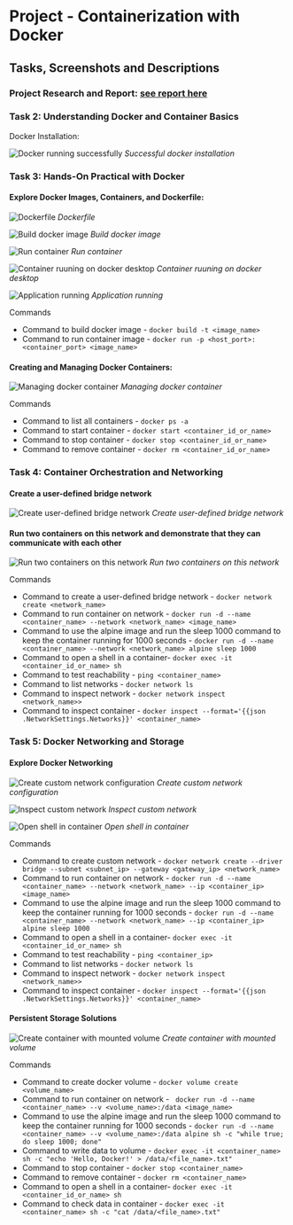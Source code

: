 # Project - Containerization with Docker

## Tasks, Screenshots and Descriptions

### Project Research and Report: [see report here](./DOCKER-PROJECT-REPORT-BY-STACEY-AND-NEDU.pdf)

### Task 2: Understanding Docker and Container Basics
Docker Installation:

![Docker running successfully](./images/docker_running_mac.png)
*Successful docker installation*

### Task 3: Hands-On Practical with Docker

#### Explore Docker Images, Containers, and Dockerfile:

![Dockerfile](./images/dockerfile.png)
*Dockerfile* 

![Build docker image](./images/build_docker_image.png)
*Build docker image* 

![Run container](./images/run_docker_container.png)
*Run container*

![Container ruuning on docker desktop](./images/container_running_docker_desktop.png)
*Container ruuning on docker desktop*

![Application running](./images/app_running_on_port_85.png)
*Application running*

Commands
- Command to build docker image - `docker build -t <image_name>` 
- Command to run container image - `docker run -p <host_port>:<container_port> <image_name>`  

  


#### Creating and Managing Docker Containers:

![Managing docker container](./images/managing_docker_container.png)
*Managing docker container*

Commands
- Command to list all containers - `docker ps -a` 
- Command to start container - `docker start <container_id_or_name>`
- Command to stop container - `docker stop <container_id_or_name>`
- Command to remove container - `docker rm <container_id_or_name>`

### Task 4: Container Orchestration and Networking

#### Create a user-defined bridge network

![Create user-defined bridge network](./images/create_user_defined_network.png)
*Create user-defined bridge network*

#### Run two containers on this network and demonstrate that they can communicate with each other

![Run two containers on this network](./images/run_two_containers_that_connect.png)
*Run two containers on this network*

Commands
- Command to create a user-defined bridge network - `docker network create <network_name>` 
- Command to run container on network - `docker run -d --name <container_name> --network <network_name> <image_name>`
- Command to use the alpine image and run the sleep 1000 command to keep the container running for 1000 seconds - `docker run -d --name <container_name> --network <network_name> alpine sleep 1000`
- Command to open a shell in a container- `docker exec -it <container_id_or_name> sh`
- Command to test reachability - `ping <container_name>`
- Command to list networks - `docker network ls`
- Command to inspect network - `docker network inspect <network_name>>`
- Command to inspect container - `docker inspect --format='{{json .NetworkSettings.Networks}}' <container_name>`

  
### Task 5: Docker Networking and Storage

#### Explore Docker Networking

![Create custom network configuration](./images/create_custom_network_configuration.png)
*Create custom network configuration*

![Inspect custom network](./images/inspect_custom_network.png)
*Inspect custom network*

![Open shell in container](./images/open_shell_in_container.png)
*Open shell in container*

Commands
- Command to create custom network - `docker network create --driver bridge --subnet <subnet_ip> --gateway <gateway_ip> <network_name>` 
- Command to run container on network - `docker run -d --name <container_name> --network <network_name> --ip <container_ip> <image_name>`
- Command to use the alpine image and run the sleep 1000 command to keep the container running for 1000 seconds - `docker run -d --name <container_name> --network <network_name> --ip <container_ip> alpine sleep 1000`
- Command to open a shell in a container- `docker exec -it <container_id_or_name> sh`
- Command to test reachability - `ping <container_ip>`
- Command to list networks - `docker network ls`
- Command to inspect network - `docker network inspect <network_name>>`
- Command to inspect container - `docker inspect --format='{{json .NetworkSettings.Networks}}' <container_name>`


#### Persistent Storage Solutions

![Create container with mounted volume](./images/container_with_mounted_volume.png)
*Create container with mounted volume*

Commands
- Command to create docker volume - `docker volume create <volume_name>`
- Command to run container on network - ` docker run -d --name <container_name> --v <volume_name>:/data <image_name>`
- Command to use the alpine image and run the sleep 1000 command to keep the container running for 1000 seconds - `docker run -d --name <container_name> --v <volume_name>:/data alpine sh -c "while true; do sleep 1000; done"`
- Command to write data to volume - `docker exec -it <container_name> sh -c "echo 'Hello, Docker!' > /data/<file_name>.txt"`
- Command to stop container - `docker stop <container_name>`
- Command to remove container - `docker rm <container_name>`
- Command to open a shell in a container- `docker exec -it <container_id_or_name> sh`
- Command to check data in container - `docker exec -it <container_name> sh -c "cat /data/<file_name>.txt"`










